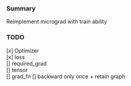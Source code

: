 ### Summary
Reimplement micrograd with train ability

### TODO
[x] Optimizer      
[x] loss   
[] required_grad   
[] tensor   
[] grad_fn
[] backward only once + retain graph   
